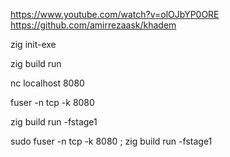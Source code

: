 

https://www.youtube.com/watch?v=olOJbYP0ORE
https://github.com/amirrezaask/khadem



zig init-exe

zig build run

nc localhost 8080

fuser -n tcp -k 8080

zig build run -fstage1

sudo fuser -n tcp -k 8080 ; zig build run -fstage1


